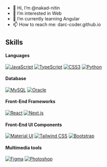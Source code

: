- 👋 Hi, I’m @nakad-nitin
- 👀 I’m interested in Web
- 🌱 I’m currently learning Angular
- 📫 How to reach me: <a href="darc-coder.github.io" style="text-decoration: none;">darc-coder.github.io</a>

<!-- ## About Me
- Location: Gurgaon, India
- Industry Experience: 4+ years
- Education: Bachelor of Technology in Computer Science
- University: National Institute of Technology, Rourkela -->

## Skills

#### Languages
[![JavaScript](https://img.shields.io/badge/JavaScript-F0DB4F?style=for-the-badge&logo=javascript&logoColor=323330)](https://github.com/nakad-nitin)
[![TypeScript](https://img.shields.io/badge/TypeScript-007ACC?style=for-the-badge&logo=typescript&logoColor=white)](https://github.com/nakad-nitin)
[![CSS3](https://img.shields.io/badge/CSS-F0DB4F?style=for-the-badge&logo=CSS3&logoColor=ebebeb&color=2965f1)](https://github.com/nakad-nitin)
[![Python](https://img.shields.io/badge/Python-F0DB4F?style=for-the-badge&logo=Python&logoColor=ffde57&color=4584b6)](https://github.com/nakad-nitin)

#### Database
[![MySQL](https://img.shields.io/badge/MySQL-3E6E93?style=for-the-badge&logo=mysql&logoColor=white)](https://github.com/nakad-nitin)
[![Oracle](https://img.shields.io/badge/ORACLE-F0DB4F?style=for-the-badge&logo=oracle&logoColor=000000&color=f80000)](https://github.com/nakad-nitin)

#### Front-End Frameworks
[![React](https://img.shields.io/badge/-ReactJs-61DAFB?logo=react&logoColor=white&style=for-the-badge)](https://github.com/nakad-nitin)
[![Next.js](https://img.shields.io/badge/next.js-000000?style=for-the-badge&logo=nextdotjs&logoColor=white)](https://github.com/nakad-nitin)

#### Front-End UI Components
[![Material UI](https://img.shields.io/badge/Material%20UI-007FFF?style=for-the-badge&logo=mui&logoColor=white)](https://github.com/nakad-nitin)
[![Tailwind CSS](https://img.shields.io/badge/Tailwind_CSS-38B2AC?style=for-the-badge&logo=tailwind-css&logoColor=white)](https://github.com/nakad-nitin)
[![Bootstrap](https://img.shields.io/badge/Bootstrap-563D7C?style=for-the-badge&logo=bootstrap&logoColor=white)](https://github.com/nakad-nitin)

#### Multimedia tools
[![Figma](https://img.shields.io/badge/Figma-F24E1E?style=for-the-badge&logo=figma&logoColor=white)](https://github.com/nakad-nitin)
[![Photoshop](https://img.shields.io/badge/Adobe%20Photoshop-31A8FF?style=for-the-badge&logo=Adobe%20Photoshop&logoColor=black)](https://github.com/nakad-nitin)

<!---
nakad-nitin/nakad-nitin is a ✨ special ✨ repository because its `README.md` (this file) appears on your GitHub profile.
You can click the Preview link to take a look at your changes.
--->
